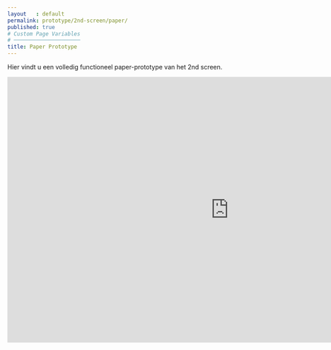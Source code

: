 ```yaml
---
layout   : default
permalink: prototype/2nd-screen/paper/
published: true
# Custom Page Variables
# ─────────────────────
title: Paper Prototype
---
```

<p class="top"> Hier vindt u een volledig functioneel paper-prototype van het 2nd screen.</p>

<iframe width="1000" height="600" src="https://marvelapp.com/5ji2a8a/screen/57681059?fbclid=IwAR1ginKfIGOUukypZxTcnUofTuBpoUhMvHeX3bm-gq5e3IbzJB9fme_iPB8" frameborder="0" allowfullscreen></iframe>
